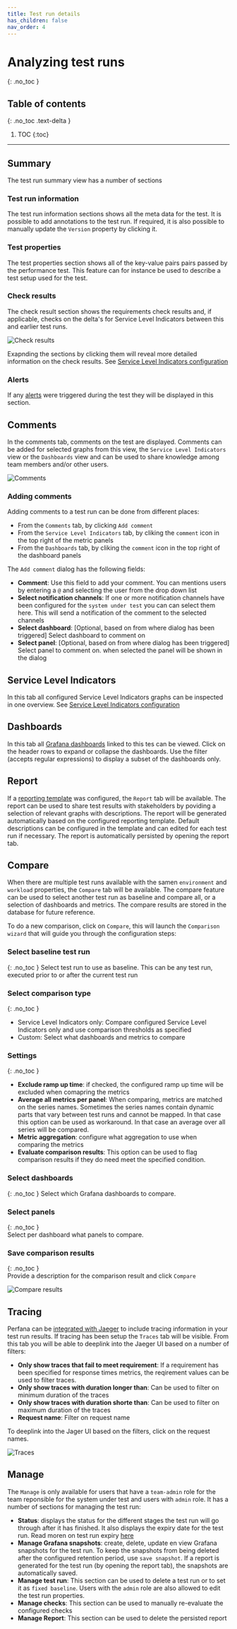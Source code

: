 ```yaml
---
title: Test run details
has_children: false
nav_order: 4
---
```


# Analyzing test runs
{: .no_toc }

## Table of contents
{: .no_toc .text-delta }

1. TOC
{:toc}


---

## Summary

The test run summary view has a number of sections

### Test run information

The test run information sections shows all the meta data for the test. It is possible to add annotations to the test run. If required, it is also possible to manually update the `Version` property by clicking it.

### Test properties

The test properties section shows all of the key-value pairs pairs passed by the performance test. This feature can for instance be used to describe a test setup used for the test.

### Check results

The check result section shows the requirements check results and, if applicable, checks on the delta's for Service Level Indicators between this and earlier test runs.

![Check results](https://docs.perfana.io/docs/images/check-results.png)

Exapnding the sections by clicking them will reveal more detailed information on the check results. See [Service Level Indicators configuration](https://docs.perfana.io/docs/testconfiguration/testconfiguration.html#key-metrics)

### Alerts

If any [alerts](https://docs.perfana.io/docs/alerts/alerts.html) were triggered during the test they will be displayed in this section.

## Comments

In the comments tab, comments on the test are displayed. Comments can be added for selected graphs from this view, the `Service Level Indicators` view or the `Dashboards` view and can be used to share knowledge among team members and/or other users.

![Comments](https://docs.perfana.io/docs/images/comments.png)

### Adding comments

Adding comments to a test run can be done from different places:
* From the `Comments` tab, by clicking `Add comment`
* From the `Service Level Indicators` tab, by cliking the `comment` icon in the top right of the metric panels
* From the `Dashboards` tab, by cliking the `comment` icon in the top right of the dashboard panels

The `Add comment` dialog has the following fields:
* **Comment**: Use this field to add your comment. You can mentions users by entering a `@` and selecting the user from the drop down list
* **Select notification channels**: If one or more notification channels have been configured for the `system under test` you can can select them here. This will send a notification of the comment to the selected channels
* **Select dashboard**: [Optional, based on from where dialog has been triggered] Select dashboard to comment on 
* **Select panel**: [Optional, based on from where dialog has been triggered] Select panel to comment on. when selected the panel will be shown in the dialog 

## Service Level Indicators

In this tab all configured Service Level Indicators graphs can be inspected in one overview. See [Service Level Indicators configuration](https://docs.perfana.io/docs/testconfiguration/testconfiguration.html#key-metrics)


## Dashboards

In this tab all [Grafana dashboards](https://docs.perfana.io/docs/testconfiguration/testconfiguration.html#grafana-dashboards) linked to this tes can be viewed. Click on the header rows to expand or collapse the dashboards. Use the filter (accepts regular expressions) to display a subset of the dashboards only. 

## Report

If a [reporting template](https://docs.perfana.io/docs/testconfiguration/testconfiguration.html#reporting-template) was configured, the `Report` tab will be available. The report can be used to share test results with stakeholders by poviding a selection of relevant graphs with descriptions. The report will be generated automatically based on the configured reporting template. Default descriptions can be configured in the template and can edited for each test run if necessary. The report is automatically persisted by opening the report tab.

## Compare

When there are multiple test runs available with the samen `environment` and `workload` properties, the `Compare` tab will be available. The compare feature can be used to select another test run as baseline and compare all, or a selection of dashboards and metrics. The compare results are stored in the database for future reference.

To do a new comparison, click on `Compare`, this will launch the `Comparison wizard` that will guide you through the configuration steps:

### Select baseline test run
{: .no_toc }
Select test run to use as baseline. This can be any test run, executed prior to or after the current test run
### Select comparison type
{: .no_toc }
* Service Level Indicators only: Compare configured Service Level Indicators only and use comparison thresholds as specified
* Custom: Select what dashboards and metrics to compare 

### Settings
{: .no_toc } 
* **Exclude ramp up time**: if checked, the configured ramp up time will be excluded when comapring the metrics
* **Average all metrics per panel**: When comparing, metrics are matched on the series names. Sometimes the series names contain dynamic parts that vary between test runs and cannot be mapped. In that case this option can be used as workaround. In that case an average over all series will be compared.
* **Metric aggregation**: configure what aggregation to use when comparing the metrics
* **Evaluate comparison results**: This option can be used to flag comparison results if they do need meet the specified condition. 

### Select dashboards
{: .no_toc } 
Select which Grafana dashboards to compare.
### Select panels
{: .no_toc }  
Select per dashboard what panels to compare.
### Save comparison results
{: .no_toc }  
Provide a description for the comparison result and click `Compare`


![Compare results](https://docs.perfana.io/docs/images/compare-results.png)

## Tracing

Perfana can be [integrated with Jaeger](https://docs.perfana.io/docs/integrations/integrations.html#jaeger) to include tracing information in your test run results. If tracing has been setup the `Traces` tab will be visible. From this tab you will be able to deeplink into the Jaeger UI based on a number of filters:

* **Only show traces that fail to meet requirement**: If a requirement has been specified for response times metrics, the reqirement values can be used to filter traces.
* **Only show traces with duration longer than**: Can be used to filter on minimum duration of the traces
* **Only show traces with duration shorte than**: Can be used to filter on maximum duration of the traces
* **Request name**: Filter on request name

To deeplink into the Jager UI based on the filters, click on the request names. 

![Traces](https://docs.perfana.io/docs/images/traces.png)

## Manage

The `Manage` is only available for users that have a `team-admin` role for the team reponsible for the system under test and users with `admin` role. It has a number of sections for managing the test run:

* **Status**: displays the status for the different stages the test run will go through after it has finished. It also displays the expiry date for the test run. Read moren on test run expiry [here](https://docs.perfana.io/docs/administration/administration.html#data-retention-and-test-run-expiry)
* **Manage Grafana snapshots**: create, delete, update en view Grafana snapshots for the test run. To keep the snapshots from being deleted after the configured retention period, use `save snapshot`. If a report is generated for the test run (by opening the report tab), the snapshots are automatically saved.
* **Manage test run**:  This section can be used to delete a test run or to set it as `fixed baseline`. Users with the `admin` role are also allowed to edit the test run properties.
* **Manage checks**: This section can be used to manually re-evaluate the configured checks
* **Manage Report**: This section can be used to delete the persisted report